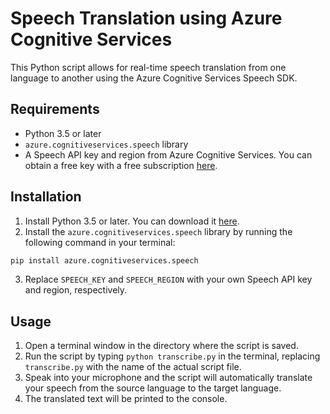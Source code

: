 # Speech Translation using Azure Cognitive Services

This Python script allows for real-time speech translation from one language to another using the Azure Cognitive Services Speech SDK. 

## Requirements

- Python 3.5 or later
- `azure.cognitiveservices.speech` library
- A Speech API key and region from Azure Cognitive Services. You can obtain a free key with a free subscription [here](https://azure.microsoft.com/free/services/cognitive-services/).

## Installation

1. Install Python 3.5 or later. You can download it [here](https://www.python.org/downloads/).
2. Install the `azure.cognitiveservices.speech` library by running the following command in your terminal: 

```bash
pip install azure.cognitiveservices.speech
```

3. Replace `SPEECH_KEY` and `SPEECH_REGION` with your own Speech API key and region, respectively.

## Usage

1. Open a terminal window in the directory where the script is saved.
2. Run the script by typing `python transcribe.py` in the terminal, replacing `transcribe.py` with the name of the actual script file.
3. Speak into your microphone and the script will automatically translate your speech from the source language to the target language.
4. The translated text will be printed to the console.
